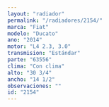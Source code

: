```yaml
---
layout: "radiador"
permalink: "/radiadores/2154/"
marca: "Fiat"
modelo: "Ducato"
ano: "2014"
motor: "L4 2.3, 3.0"
transmision: "Estándar"
parte: "63556"
clima: "Con clima"
alto: "30 3/4"
ancho: "14 1/2"
observaciones: ""
id: "2154"
---
```


